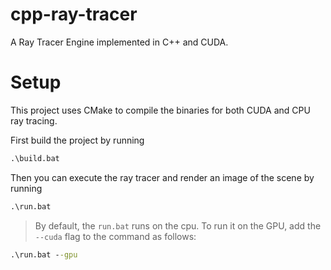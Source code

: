 # cpp-ray-tracer
A Ray Tracer Engine implemented in C++ and CUDA.

# Setup

This project uses CMake to compile the binaries for both CUDA and CPU ray tracing.

First build the project by running
```bat
.\build.bat
```

Then you can execute the ray tracer and render an image of the scene by running
```bat
.\run.bat
```

> By default, the `run.bat` runs on the cpu. To run it on the GPU, add the `--cuda` flag to the command as follows:

```bat
.\run.bat --gpu
```